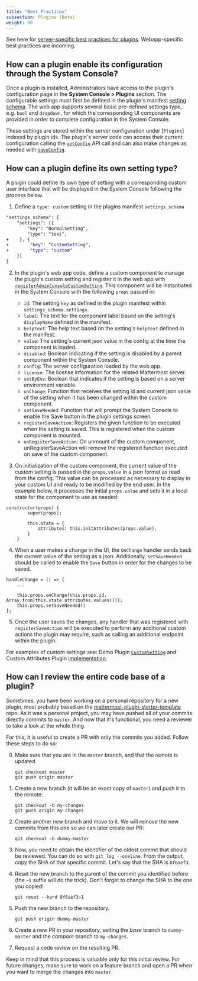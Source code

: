 ```yaml
---
title: "Best Practices"
subsection: Plugins (Beta)
weight: 90
---
```


See here for [server-specific best practices for plugins](/extend/plugins/server/best-practices/). Webapp-specific best practices are incoming.

## How can a plugin enable its configuration through the System Console?

Once a plugin is installed, Administrators have access to the plugin's configuration page in the __System Console > Plugins__ section. The configurable settings must first be defined in the plugin's manifest [setting schema](https://developers.mattermost.com/extend/plugins/manifest-reference/#settings_schema). The web app supports several basic pre-defined settings type, e.g. `bool` and `dropdown`, for which the corresponding UI components are provided in order to complete configuration in the System Console.

These settings are stored within the server configuration under [`Plugins`] indexed by plugin ids. The plugin's server code can access their current configuration calling the [`getConfig`](https://developers.mattermost.com/extend/plugins/server/reference/#API.GetConfig) API call and can also make changes as needed with [`saveConfig`](https://developers.mattermost.com/extend/plugins/server/reference/#API.SaveConfig).

## How can a plugin define its own setting type?

A plugin could define its own type of setting with a corresponding custom user interface that will be displayed in the System Console following the process below.  

1. Define a `type: custom` setting in the plugins manifest `settings_schema`

```diff
"settings_schema": {
    "settings": [{
        "key": "NormalSetting",
        "type": "text",
+    }, {
+        "key": "CustomSetting",
+        "type": "custom"
    }]
}
```

2. In the plugin's web app code, define a custom component to manage the plugin's custom setting and register it in the web app with [`registerAdminConsoleCustomSetting`](https://developers.mattermost.com/extend/plugins/webapp/reference/#registerAdminConsoleCustomSetting). This component will be instantiated in the System Console with the following `props` passed in:

    - `id`: The setting `key` as defined in the plugin manifest within `settings_schema.settings`.
    - `label`: The text for the component label based on the setting's `displayName` defined in the manifest. 
    - `helpText`: The help text based on the setting's `helpText` defined in the manifest. 
    - `value`: The setting's current json value in the config at the time the component is loaded.
    - `disabled`: Boolean indicating if the setting is disabled by a parent component within the System Console.
    - `config`: The server configuration loaded by the web app.
    - `license`: The license information for the related Mattermost server.
    - `setByEnv`: Boolean that indicates if the setting is based on a server environment variable. 
    - `onChange`: Function that receives the setting id and current json value of the setting when it has been changed within the custom component. 
    - `setSaveNeeded`: Function that will prompt the System Console to enable the Save button in the plugin settings screen. 
    - `registerSaveAction`: Registers the given function to be executed when the setting is saved. This is registered when the custom component is mounted.
    - `unRegisterSaveAction`: On unmount of the custom component, unRegisterSaveAction will remove the registered function executed on save of the custom component.

3. On initialization of the custom component, the current value of the custom setting is passed in the `props.value` in a json format as read from the config. This value can be processed as necessary to display in your custom UI and ready to be modified by the end user. In the example below, it processes the initial `props.value` and sets it in a local state for the component to use as needed:

```
constructor(props) {
        super(props);

        this.state = {
            attributes: this.initAttributes(props.value),
        }
    }
```


4. When a user makes a change in the UI, the `OnChange` handler sends back the current value of the setting as a json. Additionally, `setSaveNeeded` should be called to enable the `Save` button in order for the changes to be saved.

```
handleChange = () => {
    ...

    this.props.onChange(this.props.id,  Array.from(this.state.attributes.values()));
    this.props.setSaveNeeded()
};
```

5. Once the user saves the changes, any handler that was registered with `registerSaveAction` will be executed to perform any additional custom actions the plugin may require, such as calling an additional endpoint within the plugin. 

For examples of custom settings see: Demo Plugin [`CustomSetting`](https://github.com/mattermost/mattermost-plugin-demo/blob/master/webapp/src/components/admin_settings/custom_setting.jsx) and Custom Attributes Plugin [implementation](https://github.com/mattermost/mattermost-plugin-custom-attributes/pull/18).

## How can I review the entire code base of a plugin?

Sometimes, you have been working on a personal repository for a new plugin, most probably based on the [mattermost-plugin-starter-template](https://github.com/mattermost/mattermost-plugin-starter-template/) repo. As it was a personal project, you may have pushed all of your commits directly commits to `master`. And now that it's functional, you need a reviewer to take a look at the whole thing.

For this, it is useful to create a PR with only the commits you added. Follow these steps to do so:

0. Make sure that you are in the `master` branch, and that the remote is updated.

   ```
   git checkout master
   git push origin master
   ```
   
1. Create a new branch (it will be an exact copy of `master`) and push it to the remote:

   ```
   git checkout -b my-changes
   git push origin my-changes
   ```
   
2. Create another new branch and move to it. We will remove the new commits from this one so we can later create our PR:

   ```
   git checkout -b dummy-master
   ```
   
2. Now, you need to obtain the identifier of the oldest commit that should be reviewed. You can do so with `git log --oneline`. From the output, copy the SHA of that specific commit. Let's say that the SHA is `8f6aef3`.
3. Reset the new branch to the parent of the commit you identified before (the `~1` suffix will do the trick). Don't forget to change the SHA to the one you copied!

   ```
   git reset --hard 8f6aef3~1
   ```

4. Push the new branch to the repository.

   ```
   git push origin dummy-master
   ```
   
5. Create a new PR in your repository, setting the *base* branch to `dummy-master` and the *compare* branch to `my-changes`.

6.  Request a code review on the resulting PR.

Keep in mind that this process is valuable only for this initial review. For future changes, make sure to work on a feature branch and open a PR  when you want to merge the changes into `master`.
